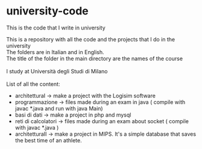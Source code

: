 # university-code
This is the code that I write in university 

This is a repository with all the code and the projects that I do in the university <br />
The folders are in Italian and in English. <br />
The title of the folder in the main directory are the names of the course <br />
<br />
I study at Università degli Studi di Milano <br />
<br />
List of all the content: <br />
- architetturaI -> make a project with the Logisim software <br />
- programmazione -> files made during an exam in java ( compile with javac *.java and run with java Main) <br />
- basi di dati -> make a project in php and mysql <br />
- reti di calcolatori -> files made during an exam about socket ( compile with javac *.java ) <br />
- architetturaII -> make a project in MIPS. It's a simple database that saves the best time of an athlete.
